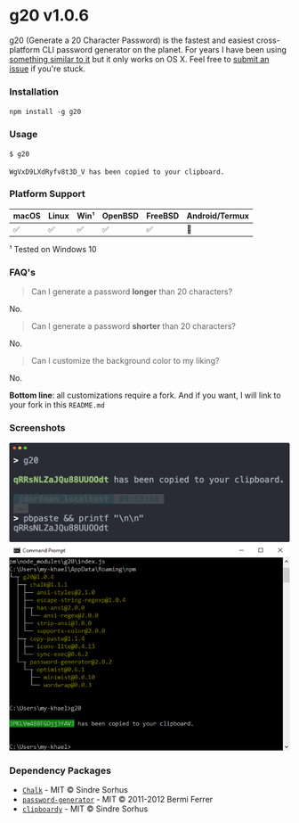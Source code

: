 g20 v1.0.6
====

g20 (Generate a 20 Character Password) is the fastest and easiest cross-platform CLI password generator on the planet.  For years I have been using [something similar to it](https://medium.com/@jdorfman/osx-password-generator-in-bash-48687892c4f3#.ex5p9qiig) but it only works on OS X.  Feel free to [submit an issue](https://github.com/jdorfman/g20/issues) if you're stuck.

### Installation
`npm install -g g20`

### Usage

```
$ g20

WgVxD9LXdRyfv8t3D_V has been copied to your clipboard.

```

### Platform Support
|macOS|Linux|Win¹|OpenBSD|FreeBSD|Android/Termux|
|---|---|---|---|---|---|
| ✅ | ✅ | ✅| ✅ | ✅ | 🚫|

¹ Tested on Windows 10

### FAQ's

> Can I generate a password **longer** than 20 characters?

No.

> Can I generate a password **shorter** than 20 characters?

No.

> Can I customize the background color to my liking?

No.

**Bottom line**: all customizations require a fork.  And if you want, I will link to your fork in this `README.md`

### Screenshots
![macOS](media/macOS-v106.png)
![Windows](media/windows-g20.png)

### Dependency Packages

* [`Chalk`](https://www.npmjs.com/package/chalk) - MIT © Sindre Sorhus
* [`password-generator`](https://www.npmjs.com/package/password-generator) - MIT © 2011-2012 Bermi Ferrer
* [`clipboardy`](https://github.com/sindresorhus/clipboardy) - MIT © Sindre Sorhus

